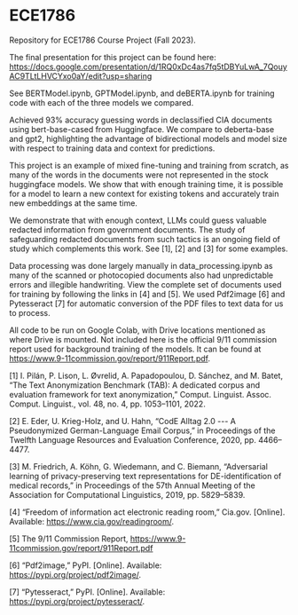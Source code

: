 # ECE1786
Repository for ECE1786 Course Project (Fall 2023).

The final presentation for this project can be found here: https://docs.google.com/presentation/d/1RQ0xDc4as7fq5tDBYuLwA_7QouyAC9TLtLHVCYxo0aY/edit?usp=sharing

See BERTModel.ipynb, GPTModel.ipynb, and deBERTA.ipynb for training code with each of the three models we compared.

Achieved 93% accuracy guessing words in declassified CIA documents using bert-base-cased from Huggingface. We compare to deberta-base and gpt2, highlighting the advantage of bidirectional models and model size with respect to training data and context for predictions. 

This project is an example of mixed fine-tuning and training from scratch, as many of the words in the documents were not represented in the stock huggingface models. We show that with enough training time, it is possible for a model to learn a new context for existing tokens and accurately train new embeddings at the same time. 

We demonstrate that with enough context, LLMs could guess valuable redacted information from government documents. The study of safeguarding redacted documents from such tactics is an ongoing field of study which complements this work. See [1], [2] and [3] for some examples. 

Data processing was done largely manually in data_processing.ipynb as many of the scanned or photocopied documents also had unpredictable errors and illegible handwriting. View the complete set of documents used for training by following the links in [4] and [5]. We used Pdf2image [6] and Pytesseract [7] for automatic conversion of the PDF files to text data for us to process.

All code to be run on Google Colab, with Drive locations mentioned as where Drive is mounted. Not included here is the official 9/11 commission report used for background training of the models. It can be found at https://www.9-11commission.gov/report/911Report.pdf. 

[1]
I. Pilán, P. Lison, L. Øvrelid, A. Papadopoulou, D. Sánchez, and M. Batet, “The Text Anonymization Benchmark (TAB): A dedicated corpus and evaluation framework for text anonymization,” Comput. Linguist. Assoc. Comput. Linguist., vol. 48, no. 4, pp. 1053–1101, 2022.

[2]
E. Eder, U. Krieg-Holz, and U. Hahn, “CodE Alltag 2.0 --- A Pseudonymized German-Language Email Corpus,” in Proceedings of the Twelfth Language Resources and Evaluation Conference, 2020, pp. 4466–4477.

[3]
M. Friedrich, A. Köhn, G. Wiedemann, and C. Biemann, “Adversarial learning of privacy-preserving text representations for DE-identification of medical records,” in Proceedings of the 57th Annual Meeting of the Association for Computational Linguistics, 2019, pp. 5829–5839.

[4]
“Freedom of information act electronic reading room,” Cia.gov. [Online]. Available: https://www.cia.gov/readingroom/.

[5]
The 9/11 Commission Report, https://www.9-11commission.gov/report/911Report.pdf

[6]
“Pdf2image,” PyPI. [Online]. Available: https://pypi.org/project/pdf2image/. 

[7]
“Pytesseract,” PyPI. [Online]. Available: https://pypi.org/project/pytesseract/. 







 
